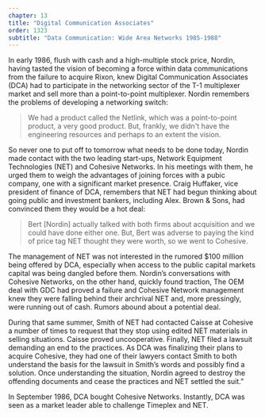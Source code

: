 ```yaml
---
chapter: 13
title: "Digital Communication Associates"
order: 1323
subtitle: "Data Communication: Wide Area Networks 1985-1988"
---
```


In early 1986, flush with cash and a high-multiple stock price, Nordin, having tasted the vision of becoming a force within data communications from the failure to acquire Rixon, knew Digital Communication Associates (DCA) had to participate in the networking sector of the T-1 multiplexer market and sell more than a point-to-point multiplexer. Nordin remembers the problems of developing a networking switch:

>We had a product called the Netlink, which was a point-to-point product, a very good product. But, frankly, we didn't have the engineering resources and perhaps to an extent the vision.

So never one to put off to tomorrow what needs to be done today, Nordin made contact with the two leading start-ups, Network Equipment Technologies (NET) and Cohesive Networks. In his meetings with them, he urged them to weigh the advantages of joining forces with a pubic company, one with a significant market presence. Craig Huffaker, vice president of finance of DCA, remembers that NET had begun thinking about going public and investment bankers, including Alex. Brown & Sons, had convinced them they would be a hot deal:

>Bert [Nordin] actually talked with both firms about acquisition and we could have done either one. But, Bert was adverse to paying the kind of price tag NET thought they were worth, so we went to Cohesive.

The management of NET was not interested in the rumored $100 million being offered by DCA, especially when access to the public capital markets capital was being dangled before them. Nordin’s conversations with Cohesive Networks, on the other hand, quickly found traction, The OEM deal with GDC had proved a failure and Cohesive Network management knew they were falling behind their archrival NET and, more pressingly, were running out of cash. Rumors abound about a potential deal.

During that same summer, Smith of NET had contacted Caisse at Cohesive a number of times to request that they stop using edited NET materials in selling situations. Caisse proved uncooperative. Finally, NET filed a lawsuit demanding an end to the practices. As DCA was finalizing their plans to acquire Cohesive, they had one of their lawyers contact Smith to both understand the basis for the lawsuit in Smith’s words and possibly find a solution. Once understanding the situation, Nordin agreed to destroy the offending documents and cease the practices and NET settled the suit.”

In September 1986, DCA bought Cohesive Networks. Instantly, DCA was seen as a market leader able to challenge Timeplex and NET.
